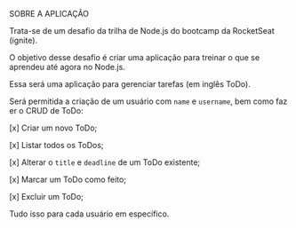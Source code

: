 SOBRE A APLICAÇÃO

Trata-se de um desafio da trilha de Node.js do bootcamp da RocketSeat (ignite).

O objetivo desse desafio é criar uma aplicação para treinar o que se aprendeu até agora no Node.js.

Essa será uma aplicação para gerenciar tarefas (em inglês ToDo).

Será permitida a criação de um usuário com `name` e `username`, bem como fazer o CRUD de ToDo:

[x] Criar um novo ToDo;

[x] Listar todos os ToDos;

[x] Alterar o `title` e `deadline` de um ToDo existente;

[x] Marcar um ToDo como feito;

[x] Excluir um ToDo;

Tudo isso para cada usuário em específico.
 
